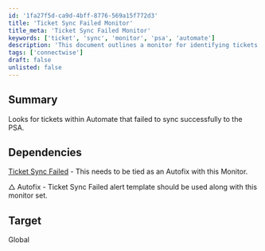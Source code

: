 ```yaml
---
id: '1fa27f5d-ca9d-4bff-8776-569a15f772d3'
title: 'Ticket Sync Failed Monitor'
title_meta: 'Ticket Sync Failed Monitor'
keywords: ['ticket', 'sync', 'monitor', 'psa', 'automate']
description: 'This document outlines a monitor for identifying tickets within ConnectWise Automate that have failed to sync successfully to the PSA. It includes dependencies and target details for effective implementation.'
tags: ['connectwise']
draft: false
unlisted: false
---
```

## Summary

Looks for tickets within Automate that failed to sync successfully to the PSA.

## Dependencies

[Ticket Sync Failed](<../scripts/Ticket Sync Failed.md>) - This needs to be tied as an Autofix with this Monitor.  

△ Autofix - Ticket Sync Failed alert template should be used along with this monitor set.

## Target

Global












